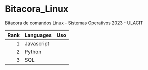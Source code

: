# Bitacora_Linux
Bitacora de comandos Linux - Sistemas Operativos 2023 - ULACIT

| Rank | Languages | Uso |
|-----:|-----------|-----|
|     1| Javascript|     |
|     2| Python    |     |
|     3| SQL       |     |
